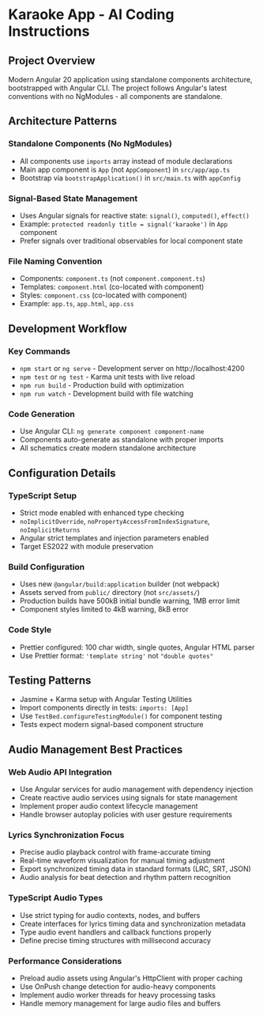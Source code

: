 # Karaoke App - AI Coding Instructions

## Project Overview
Modern Angular 20 application using standalone components architecture, bootstrapped with Angular CLI. The project follows Angular's latest conventions with no NgModules - all components are standalone.

## Architecture Patterns

### Standalone Components (No NgModules)
- All components use `imports` array instead of module declarations
- Main app component is `App` (not `AppComponent`) in `src/app/app.ts`
- Bootstrap via `bootstrapApplication()` in `src/main.ts` with `appConfig`

### Signal-Based State Management
- Uses Angular signals for reactive state: `signal()`, `computed()`, `effect()`
- Example: `protected readonly title = signal('karaoke')` in `App` component
- Prefer signals over traditional observables for local component state

### File Naming Convention
- Components: `component.ts` (not `component.component.ts`)
- Templates: `component.html` (co-located with component)
- Styles: `component.css` (co-located with component)
- Example: `app.ts`, `app.html`, `app.css`

## Development Workflow

### Key Commands
- `npm start` or `ng serve` - Development server on http://localhost:4200
- `npm test` or `ng test` - Karma unit tests with live reload
- `npm run build` - Production build with optimization
- `npm run watch` - Development build with file watching

### Code Generation
- Use Angular CLI: `ng generate component component-name`
- Components auto-generate as standalone with proper imports
- All schematics create modern standalone architecture

## Configuration Details

### TypeScript Setup
- Strict mode enabled with enhanced type checking
- `noImplicitOverride`, `noPropertyAccessFromIndexSignature`, `noImplicitReturns`
- Angular strict templates and injection parameters enabled
- Target ES2022 with module preservation

### Build Configuration
- Uses new `@angular/build:application` builder (not webpack)
- Assets served from `public/` directory (not `src/assets/`)
- Production builds have 500kB initial bundle warning, 1MB error limit
- Component styles limited to 4kB warning, 8kB error

### Code Style
- Prettier configured: 100 char width, single quotes, Angular HTML parser
- Use Prettier format: `'template string'` not `"double quotes"`

## Testing Patterns
- Jasmine + Karma setup with Angular Testing Utilities
- Import components directly in tests: `imports: [App]`
- Use `TestBed.configureTestingModule()` for component testing
- Tests expect modern signal-based component structure

## Audio Management Best Practices

### Web Audio API Integration
- Use Angular services for audio management with dependency injection
- Create reactive audio services using signals for state management
- Implement proper audio context lifecycle management
- Handle browser autoplay policies with user gesture requirements

### Lyrics Synchronization Focus
- Precise audio playback control with frame-accurate timing
- Real-time waveform visualization for manual timing adjustment
- Export synchronized timing data in standard formats (LRC, SRT, JSON)
- Audio analysis for beat detection and rhythm pattern recognition

### TypeScript Audio Types
- Use strict typing for audio contexts, nodes, and buffers
- Create interfaces for lyrics timing data and synchronization metadata
- Type audio event handlers and callback functions properly
- Define precise timing structures with millisecond accuracy

### Performance Considerations
- Preload audio assets using Angular's HttpClient with proper caching
- Use OnPush change detection for audio-heavy components
- Implement audio worker threads for heavy processing tasks
- Handle memory management for large audio files and buffers